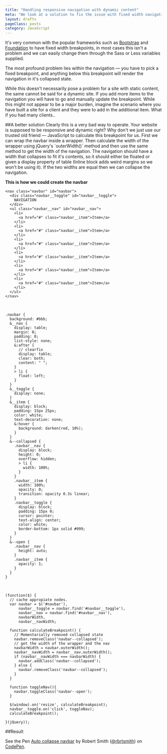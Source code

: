 ```yaml
---
title: "Handling responsive navigation with dynamic content"
meta: "We look at a solution to fix the issue with fixed width navigation breakpoints"
layout: drafts
pageClass: posts
category: JavaScript
---
```


It's very common with the popular frameworks such as [Bootstrap](http://getbootstrap.com/)
and [Foundation](http://foundation.zurb.com/) to have fixed width breakpoints,
in most cases this isn't a problem and we can easily change them through
the Sass or Less variables supplied.

The most profound problem lies within the navigation &mdash; you have to pick a fixed breakpoint, and anything
below this breakpoint will render the navigation in it's collapsed state.  

While this doesn't necessarily pose a problem for a site with static content, the same cannot be said
 for a dynamic site.  If you add more items to the navigation you will have to go and manually
update the breakpoint.  While this might not appear to be a major burden, imagine the scenario where
you have built a site for a client and they were to add in the additional item.  What if you had
many clients..


##A better solution
Clearly this is a very bad way to operate.  Your website is supposed to be responsive and dynamic right?
Why don't we just use our trusted old friend &mdash; JavaScript to calculate this breakpoint for us.
First we can wrap the navbar inside a wrapper.  Then calculate the width of the wrapper using
jQuery's ´outerWidth()´ method and then use the same method to get the width of the navigation.  The navigation
should have a width that collapses to fit it's contents, so it should either be floated or given a display
property of table (Inline block adds weird margins so we won't be using it).
If the two widths are equal then we can collapse the navigation.

**This is how we could create the navbar**
	
	<nav class="navbar" id="navbar">
	  <div class="navbar__toggle" id="navbar__toggle">
	    NAVIGATION
	  </div>
	  <ul class="navbar__nav" id="navbar__nav">
	    <li>
	      <a href="#" class="navbar__item">Item</a>
	    </li>
	    <li>
	      <a href="#" class="navbar__item">Item</a>
	    </li>
	    <li>
	      <a href="#" class="navbar__item">Item</a>
	    </li>
	    <li>
	      <a href="#" class="navbar__item">Item</a>
	    </li>
	    <li>
	      <a href="#" class="navbar__item">Item</a>
	    </li> 
	    <li>
	      <a href="#" class="navbar__item">Item</a>
	    </li>
	  </ul>
	</nav>

&nbsp;

	.navbar {
	  background: #bbb;
	  &__nav {
	    display: table;
	    margin: 0;
	    padding: 0;
	    list-style: none;
	    &:after {
	      // clearfix
	      display: table;
	      clear: both;
	      content: " ";
	    }
	    > li {
	      float: left;
	    }
	  }
	  &__toggle {
	    display: none;
	  }
	  &__item {
	    display: block;
	    padding: 15px 25px;
	    color: white;
	    text-decoration: none;
	    &:hover {
	      background: darken(red, 10%);
	    }
	  }
	  &--collapsed {
	    .navbar__nav {
	      display: block;
	      height: 0;
	      overflow: hidden;
	      > li {
	        width: 100%;
	      }
	    }
	    .navbar__item {
	      width: 100%;
	      opacity: 0;
	      transition: opacity 0.3s linear;
	    }
	    .navbar__toggle {
	      display: block;
	      padding: 15px 0;
	      cursor: pointer;
	      text-align: center;
	      color: white;
	      border-bottom: 1px solid #999;
	    }
	  }
	  &--open {
	    .navbar__nav {
	      height: auto;
	    }
	    .navbar__item {
	      opacity: 1;
	    }
	  }
	}

&nbsp;

	(function($) {
	  // cache appropiate nodes.
	  var navbar = $('#navbar'),
	      navbar__toggle = navbar.find('#navbar__toggle'),
	      navbar__nav = navbar.find('#navbar__nav'),
	      navbarWidth,
	      navbar__navWidth;

	  function calculateBreakpoint() {
	  	// Momentarially removed collapsed state
	    navbar.removeClass('navbar--collapsed');
	    // get the width of the wrapper and the nav
	    navbarWidth = navbar.outerWidth();
	    navbar__navWidth = navbar__nav.outerWidth();
	    if (navbar__navWidth === navbarWidth) {
	      navbar.addClass('navbar--collapsed');
	    } else {
	      navbar.removeClass('navbar--collapsed');
	    }
	  }

	  function toggleNav(){
	    navbar.toggleClass('navbar--open');
	  }

	  $(window).on('resize', calculateBreakpoint);
	  navbar__toggle.on('click', toggleNav);
	  calculateBreakpoint();

	}(jQuery));




##Result

<p data-height="342" data-theme-id="10596" data-slug-hash="RNrBWb" data-default-tab="result" data-user="rbrtsmith" class='codepen'>See the Pen <a href='http://codepen.io/rbrtsmith/pen/RNrBWb/'>Auto collapse navbar</a> by Robert Smith (<a href='http://codepen.io/rbrtsmith'>@rbrtsmith</a>) on <a href='http://codepen.io'>CodePen</a>.</p>
<script async src="//assets.codepen.io/assets/embed/ei.js"></script>



   
    
    
